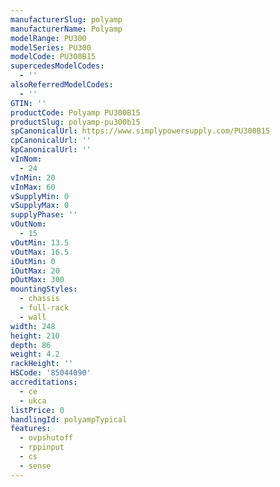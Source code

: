 ```yaml
---
manufacturerSlug: polyamp
manufacturerName: Polyamp
modelRange: PU300
modelSeries: PU300
modelCode: PU300B15
supercedesModelCodes:
  - ''
alsoReferredModelCodes:
  - ''
GTIN: ''
productCode: Polyamp PU300B15
productSlug: polyamp-pu300b15
spCanonicalUrl: https://www.simplypowersupply.com/PU300B15
cpCanonicalUrl: ''
kpCanonicalUrl: ''
vInNom:
  - 24
vInMin: 20
vInMax: 60
vSupplyMin: 0
vSupplyMax: 0
supplyPhase: ''
vOutNom:
  - 15
vOutMin: 13.5
vOutMax: 16.5
iOutMin: 0
iOutMax: 20
pOutMax: 300
mountingStyles:
  - chassis
  - full-rack
  - wall
width: 248
height: 210
depth: 86
weight: 4.2
rackHeight: ''
HSCode: '85044090'
accreditations:
  - ce
  - ukca
listPrice: 0
handlingId: polyampTypical
features:
  - ovpshutoff
  - rppinput
  - cs
  - sense
---
```

